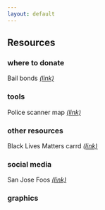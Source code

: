 ```yaml
---
layout: default
---
```


## Resources

### where to donate

Bail bonds _[(link)](https://bailbonds.github.io)_

### tools

Police scanner map _[(link)](https://scanmap.frnsys.com)_

### other resources

Black Lives Matters carrd _[(link)](https://blacklivesmatter.carrd.co)_

### social media

San Jose Foos _[(link)](https://www.instagram.com/sanjosefoos/)_

### graphics
